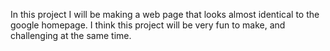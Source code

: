 In this project I will be making a web page that looks almost identical to the google homepage.
I think this project will be very fun to make, and challenging at the same time.

